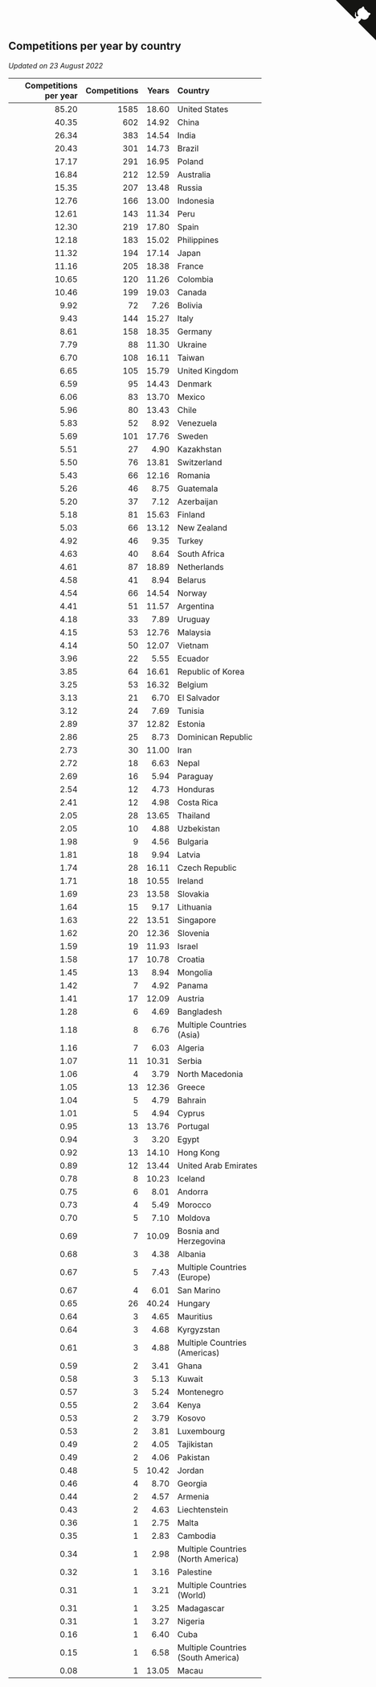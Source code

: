 ## Competitions per year by country

*Updated on 23 August 2022*

| Competitions per year | Competitions | Years | Country |
| ---: | ---: | ---: | :--- |
| 85.20 | 1585 | 18.60 | United States |
| 40.35 | 602 | 14.92 | China |
| 26.34 | 383 | 14.54 | India |
| 20.43 | 301 | 14.73 | Brazil |
| 17.17 | 291 | 16.95 | Poland |
| 16.84 | 212 | 12.59 | Australia |
| 15.35 | 207 | 13.48 | Russia |
| 12.76 | 166 | 13.00 | Indonesia |
| 12.61 | 143 | 11.34 | Peru |
| 12.30 | 219 | 17.80 | Spain |
| 12.18 | 183 | 15.02 | Philippines |
| 11.32 | 194 | 17.14 | Japan |
| 11.16 | 205 | 18.38 | France |
| 10.65 | 120 | 11.26 | Colombia |
| 10.46 | 199 | 19.03 | Canada |
| 9.92 | 72 | 7.26 | Bolivia |
| 9.43 | 144 | 15.27 | Italy |
| 8.61 | 158 | 18.35 | Germany |
| 7.79 | 88 | 11.30 | Ukraine |
| 6.70 | 108 | 16.11 | Taiwan |
| 6.65 | 105 | 15.79 | United Kingdom |
| 6.59 | 95 | 14.43 | Denmark |
| 6.06 | 83 | 13.70 | Mexico |
| 5.96 | 80 | 13.43 | Chile |
| 5.83 | 52 | 8.92 | Venezuela |
| 5.69 | 101 | 17.76 | Sweden |
| 5.51 | 27 | 4.90 | Kazakhstan |
| 5.50 | 76 | 13.81 | Switzerland |
| 5.43 | 66 | 12.16 | Romania |
| 5.26 | 46 | 8.75 | Guatemala |
| 5.20 | 37 | 7.12 | Azerbaijan |
| 5.18 | 81 | 15.63 | Finland |
| 5.03 | 66 | 13.12 | New Zealand |
| 4.92 | 46 | 9.35 | Turkey |
| 4.63 | 40 | 8.64 | South Africa |
| 4.61 | 87 | 18.89 | Netherlands |
| 4.58 | 41 | 8.94 | Belarus |
| 4.54 | 66 | 14.54 | Norway |
| 4.41 | 51 | 11.57 | Argentina |
| 4.18 | 33 | 7.89 | Uruguay |
| 4.15 | 53 | 12.76 | Malaysia |
| 4.14 | 50 | 12.07 | Vietnam |
| 3.96 | 22 | 5.55 | Ecuador |
| 3.85 | 64 | 16.61 | Republic of Korea |
| 3.25 | 53 | 16.32 | Belgium |
| 3.13 | 21 | 6.70 | El Salvador |
| 3.12 | 24 | 7.69 | Tunisia |
| 2.89 | 37 | 12.82 | Estonia |
| 2.86 | 25 | 8.73 | Dominican Republic |
| 2.73 | 30 | 11.00 | Iran |
| 2.72 | 18 | 6.63 | Nepal |
| 2.69 | 16 | 5.94 | Paraguay |
| 2.54 | 12 | 4.73 | Honduras |
| 2.41 | 12 | 4.98 | Costa Rica |
| 2.05 | 28 | 13.65 | Thailand |
| 2.05 | 10 | 4.88 | Uzbekistan |
| 1.98 | 9 | 4.56 | Bulgaria |
| 1.81 | 18 | 9.94 | Latvia |
| 1.74 | 28 | 16.11 | Czech Republic |
| 1.71 | 18 | 10.55 | Ireland |
| 1.69 | 23 | 13.58 | Slovakia |
| 1.64 | 15 | 9.17 | Lithuania |
| 1.63 | 22 | 13.51 | Singapore |
| 1.62 | 20 | 12.36 | Slovenia |
| 1.59 | 19 | 11.93 | Israel |
| 1.58 | 17 | 10.78 | Croatia |
| 1.45 | 13 | 8.94 | Mongolia |
| 1.42 | 7 | 4.92 | Panama |
| 1.41 | 17 | 12.09 | Austria |
| 1.28 | 6 | 4.69 | Bangladesh |
| 1.18 | 8 | 6.76 | Multiple Countries (Asia) |
| 1.16 | 7 | 6.03 | Algeria |
| 1.07 | 11 | 10.31 | Serbia |
| 1.06 | 4 | 3.79 | North Macedonia |
| 1.05 | 13 | 12.36 | Greece |
| 1.04 | 5 | 4.79 | Bahrain |
| 1.01 | 5 | 4.94 | Cyprus |
| 0.95 | 13 | 13.76 | Portugal |
| 0.94 | 3 | 3.20 | Egypt |
| 0.92 | 13 | 14.10 | Hong Kong |
| 0.89 | 12 | 13.44 | United Arab Emirates |
| 0.78 | 8 | 10.23 | Iceland |
| 0.75 | 6 | 8.01 | Andorra |
| 0.73 | 4 | 5.49 | Morocco |
| 0.70 | 5 | 7.10 | Moldova |
| 0.69 | 7 | 10.09 | Bosnia and Herzegovina |
| 0.68 | 3 | 4.38 | Albania |
| 0.67 | 5 | 7.43 | Multiple Countries (Europe) |
| 0.67 | 4 | 6.01 | San Marino |
| 0.65 | 26 | 40.24 | Hungary |
| 0.64 | 3 | 4.65 | Mauritius |
| 0.64 | 3 | 4.68 | Kyrgyzstan |
| 0.61 | 3 | 4.88 | Multiple Countries (Americas) |
| 0.59 | 2 | 3.41 | Ghana |
| 0.58 | 3 | 5.13 | Kuwait |
| 0.57 | 3 | 5.24 | Montenegro |
| 0.55 | 2 | 3.64 | Kenya |
| 0.53 | 2 | 3.79 | Kosovo |
| 0.53 | 2 | 3.81 | Luxembourg |
| 0.49 | 2 | 4.05 | Tajikistan |
| 0.49 | 2 | 4.06 | Pakistan |
| 0.48 | 5 | 10.42 | Jordan |
| 0.46 | 4 | 8.70 | Georgia |
| 0.44 | 2 | 4.57 | Armenia |
| 0.43 | 2 | 4.63 | Liechtenstein |
| 0.36 | 1 | 2.75 | Malta |
| 0.35 | 1 | 2.83 | Cambodia |
| 0.34 | 1 | 2.98 | Multiple Countries (North America) |
| 0.32 | 1 | 3.16 | Palestine |
| 0.31 | 1 | 3.21 | Multiple Countries (World) |
| 0.31 | 1 | 3.25 | Madagascar |
| 0.31 | 1 | 3.27 | Nigeria |
| 0.16 | 1 | 6.40 | Cuba |
| 0.15 | 1 | 6.58 | Multiple Countries (South America) |
| 0.08 | 1 | 13.05 | Macau |


<a href="https://github.com/jonatanklosko/wca_statistics" class="github-corner" aria-label="View source on Github"><svg width="80" height="80" viewBox="0 0 250 250" style="fill:#151513; color:#fff; position: absolute; top: 0; border: 0; right: 0;" aria-hidden="true"><path d="M0,0 L115,115 L130,115 L142,142 L250,250 L250,0 Z"></path><path d="M128.3,109.0 C113.8,99.7 119.0,89.6 119.0,89.6 C122.0,82.7 120.5,78.6 120.5,78.6 C119.2,72.0 123.4,76.3 123.4,76.3 C127.3,80.9 125.5,87.3 125.5,87.3 C122.9,97.6 130.6,101.9 134.4,103.2" fill="currentColor" style="transform-origin: 130px 106px;" class="octo-arm"></path><path d="M115.0,115.0 C114.9,115.1 118.7,116.5 119.8,115.4 L133.7,101.6 C136.9,99.2 139.9,98.4 142.2,98.6 C133.8,88.0 127.5,74.4 143.8,58.0 C148.5,53.4 154.0,51.2 159.7,51.0 C160.3,49.4 163.2,43.6 171.4,40.1 C171.4,40.1 176.1,42.5 178.8,56.2 C183.1,58.6 187.2,61.8 190.9,65.4 C194.5,69.0 197.7,73.2 200.1,77.6 C213.8,80.2 216.3,84.9 216.3,84.9 C212.7,93.1 206.9,96.0 205.4,96.6 C205.1,102.4 203.0,107.8 198.3,112.5 C181.9,128.9 168.3,122.5 157.7,114.1 C157.9,116.9 156.7,120.9 152.7,124.9 L141.0,136.5 C139.8,137.7 141.6,141.9 141.8,141.8 Z" fill="currentColor" class="octo-body"></path></svg></a><style>.github-corner:hover .octo-arm{animation:octocat-wave 560ms ease-in-out}@keyframes octocat-wave{0%,100%{transform:rotate(0)}20%,60%{transform:rotate(-25deg)}40%,80%{transform:rotate(10deg)}}@media (max-width:500px){.github-corner:hover .octo-arm{animation:none}.github-corner .octo-arm{animation:octocat-wave 560ms ease-in-out}}</style>
